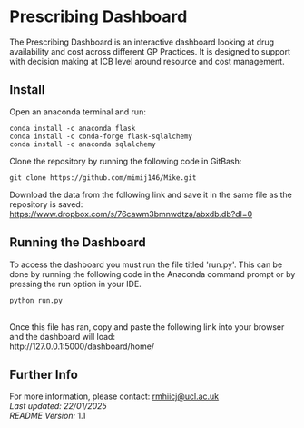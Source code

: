 # Prescribing Dashboard
The Prescribing Dashboard is an interactive dashboard looking at drug availability and cost across different GP Practices. It is designed to support with decision making at ICB level around resource and cost management.

## Install
Open an anaconda terminal and run:
```
conda install -c anaconda flask
conda install -c conda-forge flask-sqlalchemy
conda install -c anaconda sqlalchemy
 ```
Clone the repository by running the following code in GitBash:
```
git clone https://github.com/mimij146/Mike.git
```
Download the data from the following link and save it in the same file as the repository is saved:
https://www.dropbox.com/s/76cawm3bmnwdtza/abxdb.db?dl=0

## Running the Dashboard
To access the dashboard you must run the file titled 'run.py'. This can be done by running the following code in the Anaconda command prompt or by pressing the run option in your IDE.
```
python run.py
```

<br>
Once this file has ran, copy and paste the following link into your browser and the dashboard will load:
<br>
http://127.0.0.1:5000/dashboard/home/


## Further Info
For more information, please contact: rmhiicj@ucl.ac.uk
<br>
*Last updated: 22/01/2025*
<br>
*README Version:* 1.1

